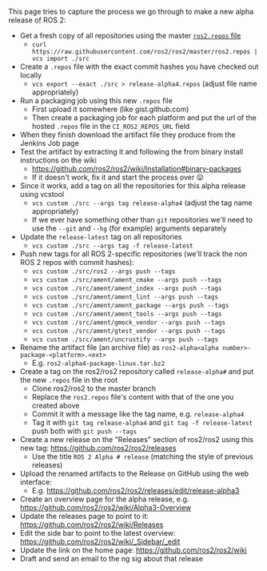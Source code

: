 This page tries to capture the process we go through to make a new alpha release of ROS 2:

- Get a fresh copy of all repositories using the master [`ros2.repos` file](https://raw.githubusercontent.com/ros2/ros2/master/ros2.repos)
  - `curl https://raw.githubusercontent.com/ros2/ros2/master/ros2.repos | vcs import ./src`
- Create a `.repos` file with the exact commit hashes you have checked out locally
  - `vcs export --exact ./src > release-alpha4.repos` (adjust file name appropriately)
- Run a packaging job using this new `.repos` file
  - First upload it somewhere (like gist.github.com)
  - Then create a packaging job for each platform and put the url of the hosted `.repos` file in the `CI_ROS2_REPOS_URL` field
- When they finish download the artifact file they produce from the Jenkins Job page
- Test the artifact by extracting it and following the from binary install instructions on the wiki
  - https://github.com/ros2/ros2/wiki/Installation#binary-packages
  - If it doesn't work, fix it and start the process over :stuck_out_tongue:
- Since it works, add a tag on all the repositories for this alpha release using vcstool
  - `vcs custom ./src --args tag release-alpha4` (adjust the tag name appropriately)
  - If we ever have something other than `git` repositories we'll need to use the `--git` and `--hg` (for example) arguments separately
- Update the `release-latest` tag on all repositories
  - `vcs custom ./src --args tag -f release-latest`
- Push new tags for all ROS 2-specific repositories (we'll track the non ROS 2 repos with commit hashes):
  - `vcs custom ./src/ros2 --args push --tags`
  - `vcs custom ./src/ament/ament_cmake --args push --tags`
  - `vcs custom ./src/ament/ament_index --args push --tags`
  - `vcs custom ./src/ament/ament_lint --args push --tags`
  - `vcs custom ./src/ament/ament_package --args push --tags`
  - `vcs custom ./src/ament/ament_tools --args push --tags`
  - `vcs custom ./src/ament/gmock_vendor --args push --tags`
  - `vcs custom ./src/ament/gtest_vendor --args push --tags`
  - `vcs custom ./src/ament/uncrustify --args push --tags`
- Rename the artifact file (an archive file) as `ros2-alpha<alpha number>-package-<platform>.<ext>`
  - E.g. `ros2-alpha4-package-linux.tar.bz2`
- Create a tag on the ros2/ros2 repository called `release-alpha#` and put the new `.repos` file in the root
  - Clone ros2/ros2 to the master branch
  - Replace the `ros2.repos` file's content with that of the one you created above
  - Commit it with a message like the tag name, e.g. `release-alpha4`
  - Tag it with `git tag release-alpha4` and `git tag -f release-latest` push both with `git push --tags`
- Create a new release on the "Releases" section of ros2/ros2 using this new tag: https://github.com/ros2/ros2/releases
  - Use the title `ROS 2 Alpha # release` (matching the style of previous releases)
- Upload the renamed artifacts to the Release on GitHub using the web interface:
  - E.g. https://github.com/ros2/ros2/releases/edit/release-alpha3
- Create an overview page for the alpha release, e.g. https://github.com/ros2/ros2/wiki/Alpha3-Overview
- Update the releases page to point to it: https://github.com/ros2/ros2/wiki/Releases
- Edit the side bar to point to the latest overview: https://github.com/ros2/ros2/wiki/_Sidebar/_edit
- Update the link on the home page: https://github.com/ros2/ros2/wiki
- Draft and send an email to the ng sig about that release